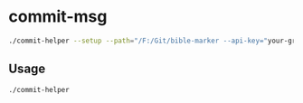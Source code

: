 # commit-msg
 
 ```bash
./commit-helper --setup --path="/F:/Git/bible-marker --api-key="your-grok-api-key"
```

## Usage

```bash
./commit-helper
```